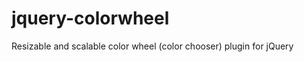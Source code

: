 jquery-colorwheel
=================

Resizable and scalable color wheel (color chooser) plugin for jQuery
